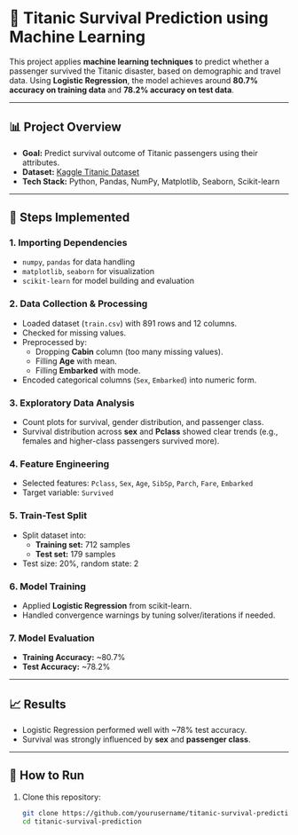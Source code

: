 # 🚢 Titanic Survival Prediction using Machine Learning

This project applies **machine learning techniques** to predict whether a passenger survived the Titanic disaster, based on demographic and travel data. Using **Logistic Regression**, the model achieves around **80.7% accuracy on training data** and **78.2% accuracy on test data**.

---

## 📊 Project Overview
- **Goal:** Predict survival outcome of Titanic passengers using their attributes.
- **Dataset:** [Kaggle Titanic Dataset](https://www.kaggle.com/c/titanic)
- **Tech Stack:** Python, Pandas, NumPy, Matplotlib, Seaborn, Scikit-learn

---

## 🔑 Steps Implemented

### 1. Importing Dependencies
- `numpy`, `pandas` for data handling
- `matplotlib`, `seaborn` for visualization
- `scikit-learn` for model building and evaluation

### 2. Data Collection & Processing
- Loaded dataset (`train.csv`) with 891 rows and 12 columns.
- Checked for missing values.
- Preprocessed by:
  - Dropping **Cabin** column (too many missing values).
  - Filling **Age** with mean.
  - Filling **Embarked** with mode.
- Encoded categorical columns (`Sex`, `Embarked`) into numeric form.

### 3. Exploratory Data Analysis
- Count plots for survival, gender distribution, and passenger class.
- Survival distribution across **sex** and **Pclass** showed clear trends (e.g., females and higher-class passengers survived more).

### 4. Feature Engineering
- Selected features: `Pclass`, `Sex`, `Age`, `SibSp`, `Parch`, `Fare`, `Embarked`
- Target variable: `Survived`

### 5. Train-Test Split
- Split dataset into:
  - **Training set:** 712 samples
  - **Test set:** 179 samples
- Test size: 20%, random state: 2

### 6. Model Training
- Applied **Logistic Regression** from scikit-learn.
- Handled convergence warnings by tuning solver/iterations if needed.

### 7. Model Evaluation
- **Training Accuracy:** ~80.7%  
- **Test Accuracy:** ~78.2%

---

## 📈 Results
- Logistic Regression performed well with ~78% test accuracy.
- Survival was strongly influenced by **sex** and **passenger class**.

---

## 🚀 How to Run

1. Clone this repository:
   ```bash
   git clone https://github.com/yourusername/titanic-survival-prediction.git
   cd titanic-survival-prediction
